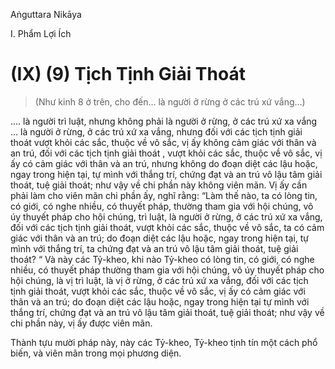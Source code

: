 Aṅguttara Nikāya

I. Phẩm Lợi Ích

# (IX) (9) Tịch Tịnh Giải Thoát

> (Như kinh 8 ở trên, cho đến... là người ở rừng ở các trú xứ vắng...)

.... là người trì luật, nhưng không phải là người ở rừng, ở các trú xứ xa vắng ... là người ở rừng, ở các trú xứ xa vắng, nhưng đối với các tịch tịnh giải thoát vượt khỏi các sắc, thuộc về vô sắc, vị ấy không cảm giác với thân và an trú, đối với các tịch tịnh giải thoát , vượt khỏi các sắc, thuộc về vô sắc, vị ấy có cảm giác với thân và an trú, nhưng không do đoạn diệt các lậu hoặc, ngay trong hiện tại, tự mình với thắng trí, chứng đạt và an trú vô lậu tâm giải thoát, tuệ giải thoát; như vậy về chi phần này không viên mãn. Vị ấy cần phải làm cho viên mãn chi phần ấy, nghĩ rằng: “Làm thế nào, ta có lòng tin, có giới, có nghe nhiều, có thuyết pháp, thường tham gia với hội chúng, vô úy thuyết pháp cho hội chúng, trì luật, là người ở rừng, ở các trú xứ xa vắng, đối với các tịch tịnh giải thoát, vượt khỏi các sắc, thuộc về vô sắc, ta có cảm giác với thân và an trú; do đoạn diệt các lậu hoặc, ngay trong hiện tại, tự mình với thắng trí, ta chứng đạt và an trú vô lậu tâm giải thoát, tuệ giải thoát? “ Và này các Tỷ-kheo, khi nào Tỷ-kheo có lòng tin, có giới, có nghe nhiều, có thuyết pháp thường tham gia với hội chúng, vô úy thuyết pháp cho hội chúng, là vị trì luật, là vị ở rừng, ở các trú xứ xa vắng, đối với các tịch tịnh giải thoát, vượt khỏi các sắc, thuộc về vô sắc, vị ấy có cảm giác với thân và an trú; do đoạn diệt các lậu hoặc, ngay trong hiện tại tự mình với thắng trí, chứng đạt và an trú vô lậu tâm giải thoát, tuệ giải thoát; như vậy về chi phần này, vị ấy được viên mãn.

Thành tựu mười pháp này, này các Tỷ-kheo, Tỷ-kheo tịnh tín một cách phổ biến, và viên mãn trong mọi phương diện.


